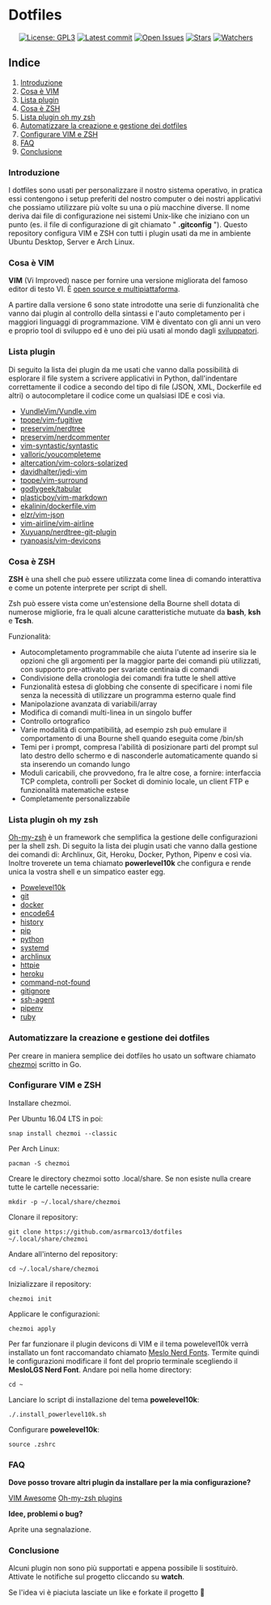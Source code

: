 # Dotfiles

<p align="center">
  <a href="https://github.com/asrmarco13/dotfiles/blob/master/LICENSE"><img alt="License: GPL3" src="https://img.shields.io/github/license/asrmarco13/dotfiles"></a>
  <a href="https://github.com/asrmarco13/dotfiles"><img alt="Latest commit" src="https://img.shields.io/github/last-commit/asrmarco13/dotfiles/master"></a>
  <a href="https://github.com/asrmarco13/dotfiles/issues"><img alt="Open Issues" src="https://img.shields.io/github/issues/asrmarco13/dotfiles"></a>
  <a href="https://github.com/asrmarco13/dotfiles"><img alt="Stars" src="https://img.shields.io/github/stars/asrmarco13/dotfiles?style=social"></a>
  <a href="https://github.com/asrmarco13/dotfiles"><img alt="Watchers" src="https://img.shields.io/github/watchers/asrmarco13/dotfiles?style=social"></a>
<p>

## **Indice**
1. [Introduzione](#introduzione)
2. [Cosa è VIM](#cosa-è-vim)
3. [Lista plugin](#lista-plugin)
4. [Cosa è ZSH](#cosa-è-zsh)
5. [Lista plugin oh my zsh](#lista-plugin-oh-my-zsh)
5. [Automatizzare la creazione e gestione dei dotfiles](#automatizzare-la-creazione-e-gestione-dei-dotfiles)
6. [Configurare VIM e ZSH](#configurare-vim-e-zsh)
7. [FAQ](#faq)
8. [Conclusione](#conclusione)

### Introduzione

I dotfiles sono usati per personalizzare il nostro sistema operativo, in pratica essi contengono i setup preferiti del nostro computer o dei nostri applicativi che possiamo utilizzare più volte su una o più macchine diverse. Il nome deriva dai file di configurazione nei sistemi Unix-like che iniziano con un punto (es. il file di configurazione di git chiamato " **.gitconfig** "). Questo repository configura VIM e ZSH con tutti i plugin usati da me in ambiente Ubuntu Desktop, Server e Arch Linux.

### Cosa è VIM

**VIM** (Vi Improved) nasce per fornire una versione migliorata del famoso editor di testo VI. È [open source e multipiattaforma](https://www.vim.org/).

A partire dalla versione 6 sono state introdotte una serie di funzionalità che vanno dai plugin al controllo della sintassi e l'auto completamento per i maggiori linguaggi di programmazione. VIM è diventato con gli anni un vero e proprio tool di sviluppo ed è uno dei più usati al mondo dagli [sviluppatori](https://insights.stackoverflow.com/survey/2019#technology-_-most-popular-development-environments).

### Lista plugin

Di seguito la lista dei plugin da me usati che vanno dalla possibilità di esplorare il file system a scrivere applicativi in Python, dall'indentare correttamente il codice a secondo del tipo di file (JSON, XML, Dockerfile ed altri) o autocompletare il codice come un qualsiasi IDE e così via.

- [VundleVim/Vundle.vim](https://github.com/VundleVim/Vundle.vim)
- [tpope/vim-fugitive](https://github.com/tpope/vim-fugitive.git)
- [preservim/nerdtree](https://github.com/preservim/nerdtree)
- [preservim/nerdcommenter](https://github.com/preservim/nerdcommenter)
- [vim-syntastic/syntastic](https://github.com/vim-syntastic/syntastic)
- [valloric/youcompleteme](https://vimawesome.com/plugin/youcompleteme)
- [altercation/vim-colors-solarized](https://github.com/altercation/vim-colors-solarized)
- [davidhalter/jedi-vim](https://github.com/davidhalter/jedi-vim)
- [tpope/vim-surround](https://github.com/tpope/vim-surround.git)
- [godlygeek/tabular](https://github.com/godlygeek/tabular.git)
- [plasticboy/vim-markdown](https://github.com/plasticboy/vim-markdown.git)
- [ekalinin/dockerfile.vim](https://github.com/ekalinin/Dockerfile.vim.git)
- [elzr/vim-json](https://github.com/elzr/vim-json.git)
- [vim-airline/vim-airline](https://github.com/vim-airline/vim-airline.git)
- [Xuyuanp/nerdtree-git-plugin](https://github.com/Xuyuanp/nerdtree-git-plugin)
- [ryanoasis/vim-devicons](https://github.com/ryanoasis/vim-devicons)

### Cosa è ZSH

**ZSH** è una shell che può essere utilizzata come linea di comando interattiva e come un potente interprete per script di shell.

Zsh può essere vista come un'estensione della Bourne shell dotata di numerose migliorie, fra le quali alcune caratteristiche mutuate da **bash**, **ksh** e **Tcsh**.

Funzionalità:
- Autocompletamento programmabile che aiuta l'utente ad inserire sia le opzioni che gli argomenti per la maggior parte dei comandi più utilizzati, con supporto pre-attivato per svariate centinaia di comandi
- Condivisione della cronologia dei comandi fra tutte le shell attive
- Funzionalità estesa di globbing che consente di specificare i nomi file senza la necessità di utilizzare un programma esterno quale find
- Manipolazione avanzata di variabili/array
- Modifica di comandi multi-linea in un singolo buffer
- Controllo ortografico
- Varie modalità di compatibilità, ad esempio zsh può emulare il comportamento di una Bourne shell quando eseguita come /bin/sh
- Temi per i prompt, compresa l'abilità di posizionare parti del prompt sul lato destro dello schermo e di nasconderle automaticamente quando si sta inserendo un comando lungo
- Moduli caricabili, che provvedono, fra le altre cose, a fornire: interfaccia TCP completa, controlli per Socket di dominio locale, un client FTP e funzionalità matematiche estese
- Completamente personalizzabile

### Lista plugin oh my zsh

[Oh-my-zsh](https://github.com/ohmyzsh/ohmyzsh) è un framework che semplifica la gestione delle configurazioni per la shell zsh. Di seguito la lista dei plugin usati che vanno dalla gestione dei comandi di: Archlinux, Git, Heroku, Docker, Python, Pipenv e così via. Inoltre troverete un tema chiamato **powerlevel10k** che configura e rende unica la vostra shell e un simpatico easter egg.
- [Powelevel10k](https://github.com/romkatv/powerlevel10k)
- [git](https://github.com/ohmyzsh/ohmyzsh/tree/master/plugins/git)
- [docker](https://github.com/ohmyzsh/ohmyzsh/tree/master/plugins/docker)
- [encode64](https://github.com/ohmyzsh/ohmyzsh/tree/master/plugins/encode64)
- [history](https://github.com/ohmyzsh/ohmyzsh/tree/master/plugins/history)
- [pip](https://github.com/ohmyzsh/ohmyzsh/tree/master/plugins/history)
- [python](https://github.com/ohmyzsh/ohmyzsh/tree/master/plugins/python)
- [systemd](https://github.com/ohmyzsh/ohmyzsh/tree/master/plugins/systemd)
- [archlinux](https://github.com/ohmyzsh/ohmyzsh/tree/master/plugins/archlinux)
- [httpie](https://github.com/ohmyzsh/ohmyzsh/tree/master/plugins/httpie)
- [heroku](https://github.com/ohmyzsh/ohmyzsh/tree/master/plugins/heroku)
- [command-not-found](https://github.com/ohmyzsh/ohmyzsh/tree/master/plugins/command-not-found)
- [gitignore](https://github.com/ohmyzsh/ohmyzsh/tree/master/plugins/gitignore)
- [ssh-agent](https://github.com/ohmyzsh/ohmyzsh/tree/master/plugins/ssh-agent)
- [pipenv](https://github.com/ohmyzsh/ohmyzsh/tree/master/plugins/pipenv)
- [ruby](https://github.com/ohmyzsh/ohmyzsh/tree/master/plugins/ruby)

### Automatizzare la creazione e gestione dei dotfiles

Per creare in maniera semplice dei dotfiles ho usato un software chiamato [chezmoi](https://github.com/twpayne/chezmoi) scritto in Go.

### Configurare VIM e ZSH

Installare chezmoi.

Per Ubuntu 16.04 LTS in poi:

`snap install chezmoi --classic`

Per Arch Linux:

`pacman -S chezmoi`

Creare le directory chezmoi sotto .local/share. Se non esiste nulla creare tutte le cartelle necessarie:

`mkdir -p ~/.local/share/chezmoi`

Clonare il repository:

`git clone https://github.com/asrmarco13/dotfiles ~/.local/share/chezmoi`

Andare all'interno del repository:

`cd ~/.local/share/chezmoi`

Inizializzare il repository:

`chezmoi init`

Applicare le configurazioni:

`chezmoi apply`

Per far funzionare il plugin devicons di VIM e il tema powelevel10k verrà installato un font raccomandato chiamato [Meslo Nerd Fonts](https://github.com/romkatv/powerlevel10k#meslo-nerd-font-patched-for-powerlevel10k). Termite quindi le configurazioni modificare il font del proprio terminale scegliendo il **MesloLGS Nerd Font**. Andare poi nella home directory:

`cd ~`

Lanciare lo script di installazione del tema **powelevel10k**:

`./.install_powerlevel10k.sh`

Configurare **powelevel10k**:

`source .zshrc`

### FAQ

**Dove posso trovare altri plugin da installare per la mia configurazione?**

[VIM Awesome](https://vimawesome.com/)
[Oh-my-zsh plugins](https://github.com/ohmyzsh/ohmyzsh/wiki/Plugins)

**Idee, problemi o bug?**

Aprite una segnalazione.

### Conclusione

Alcuni plugin non sono più supportati e appena possibile li sostituirò. Attivate le notifiche sul progetto cliccando su **watch**.

Se l'idea vi è piaciuta lasciate un like e forkate il progetto :beers:
